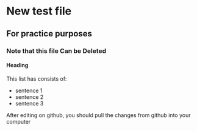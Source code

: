 # New test file
## For practice purposes
### Note that this file Can be Deleted
#### Heading
This list has consists of:
* sentence 1
* sentence 2
* sentence 3

After editing on github, you should pull the changes from github into your computer
